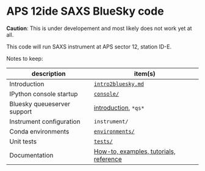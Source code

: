 # APS 12ide SAXS BlueSky code

**Caution**:  This is under developement and most likely does not work yet at all.

This code will run SAXS instrument at APS sector 12, station ID-E. 






Notes to keep:

description | item(s)
--- | ---
Introduction | [`intro2bluesky.md`](https://bcda-aps.github.io/bluesky_training/reference/_intro2bluesky.html)
IPython console startup | [`console/`](console/README.md)
Bluesky queueserver support | [introduction](qserver.md), `*qs*`
Instrument configuration | `instrument/`
Conda environments | [`environments/`](./environments/README.md)
Unit tests | [`tests/`](./tests/README.md)
Documentation | [How-to, examples, tutorials, reference](https://bcda-aps.github.io/bluesky_training)
